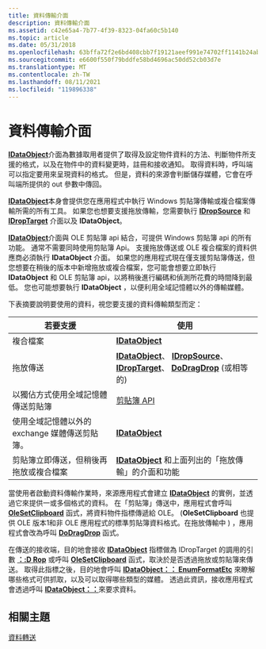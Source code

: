 ```yaml
---
title: 資料傳輸介面
description: 資料傳輸介面
ms.assetid: c42e65a4-7b77-4f39-8323-04fa60c5b140
ms.topic: article
ms.date: 05/31/2018
ms.openlocfilehash: 63bffa72f2e6bd408cbb7f19121aeef991e74702ff1141b24aba779e6985585c
ms.sourcegitcommit: e6600f550f79bddfe58bd4696ac50dd52cb03d7e
ms.translationtype: MT
ms.contentlocale: zh-TW
ms.lasthandoff: 08/11/2021
ms.locfileid: "119896338"
---
```

# <a name="data-transfer-interfaces"></a>資料傳輸介面

[**IDataObject**](/windows/desktop/api/ObjIdl/nn-objidl-idataobject)介面為數據取用者提供了取得及設定物件資料的方法、判斷物件所支援的格式，以及在物件中的資料變更時，註冊和接收通知。 取得資料時，呼叫端可以指定要用來呈現資料的格式。 但是，資料的來源會判斷儲存媒體，它會在呼叫端所提供的 out 參數中傳回。

[**IDataObject**](/windows/desktop/api/ObjIdl/nn-objidl-idataobject)本身會提供您在應用程式中執行 Windows 剪貼簿傳輸或複合檔案傳輸所需的所有工具。 如果您也想要支援拖放傳輸，您需要執行 [**IDropSource**](/windows/desktop/api/OleIdl/nn-oleidl-idropsource) 和 [**IDropTarget**](/windows/desktop/api/OleIdl/nn-oleidl-idroptarget) 介面以及 **IDataObject**。

[**IDataObject**](/windows/desktop/api/ObjIdl/nn-objidl-idataobject)介面與 OLE 剪貼簿 api 結合，可提供 Windows 剪貼簿 api 的所有功能。 通常不需要同時使用剪貼簿 Api。 支援拖放傳送或 OLE 複合檔案的資料供應商必須執行 **IDataObject** 介面。 如果您的應用程式現在僅支援剪貼簿傳送，但您想要在稍後的版本中新增拖放或複合檔案，您可能會想要立即執行 **IDataObject** 和 OLE 剪貼簿 api，以將稍後進行編碼和偵測所花費的時間降到最低。 您也可能想要執行 **IDataObject** ，以便利用全域記憶體以外的傳輸媒體。

下表摘要說明要使用的資料，視您要支援的資料傳輸類型而定：



| 若要支援                                                                       | 使用                                                                                                                                                                         |
|----------------------------------------------------------------------------------|-----------------------------------------------------------------------------------------------------------------------------------------------------------------------------|
| 複合檔案<br/>                                                    | [**IDataObject**](/windows/desktop/api/ObjIdl/nn-objidl-idataobject)<br/>                                                                                                                               |
| 拖放傳送<br/>                                               | [**IDataObject**](/windows/desktop/api/ObjIdl/nn-objidl-idataobject)、 [**IDropSource**](/windows/desktop/api/OleIdl/nn-oleidl-idropsource)、 [**IDropTarget**](/windows/desktop/api/OleIdl/nn-oleidl-idroptarget)、 [**DoDragDrop**](/windows/desktop/api/Ole2/nf-ole2-dodragdrop) (或相等的) <br/> |
| 以獨佔方式使用全域記憶體傳送剪貼簿<br/>                   | [剪貼簿 API](../dataxchg/clipboard.md)<br/>                                                                                                                            |
| 使用全域記憶體以外的 exchange 媒體傳送剪貼簿。<br/>  | [**IDataObject**](/windows/desktop/api/ObjIdl/nn-objidl-idataobject)<br/>                                                                                                                               |
| 剪貼簿立即傳送，但稍後再拖放或複合檔案<br/> | [**IDataObject**](/windows/desktop/api/ObjIdl/nn-objidl-idataobject) 和上面列出的「拖放傳輸」的介面和功能<br/>                                                    |



 

當使用者啟動資料傳輸作業時，來源應用程式會建立 [**IDataObject**](/windows/desktop/api/ObjIdl/nn-objidl-idataobject) 的實例，並透過它來提供一或多個格式的資料。 在「剪貼簿」傳送中，應用程式會呼叫 [**OleSetClipboard**](/windows/desktop/api/Ole2/nf-ole2-olesetclipboard) 函式，將資料物件指標傳遞給 OLE。  (**OleSetClipboard** 也提供 OLE 版本1和非 OLE 應用程式的標準剪貼簿資料格式。在拖放傳輸中 ) ，應用程式會改為呼叫 [**DoDragDrop**](/windows/desktop/api/Ole2/nf-ole2-dodragdrop) 函式。

在傳送的接收端，目的地會接收 [**IDataObject**](/windows/desktop/api/ObjIdl/nn-objidl-idataobject) 指標做為 IDropTarget 的調用的引數 [**：:D Rop**](/windows/desktop/api/OleIdl/nf-oleidl-idroptarget-drop) 或呼叫 [**OleSetClipboard**](/windows/desktop/api/Ole2/nf-ole2-olesetclipboard) 函式，取決於是否透過拖放或剪貼簿來傳送。 取得此指標之後，目的地會呼叫 [**IDataObject：： EnumFormatEtc**](/windows/desktop/api/ObjIdl/nf-objidl-idataobject-enumformatetc) 來瞭解哪些格式可供抓取，以及可以取得哪些類型的媒體。 透過此資訊，接收應用程式會透過呼叫 [**IDataObject：：**](/windows/desktop/api/ObjIdl/nf-objidl-idataobject-getdata)來要求資料。

## <a name="related-topics"></a>相關主題

<dl> <dt>

[資料轉送](data-transfer.md)
</dt> </dl>

 

